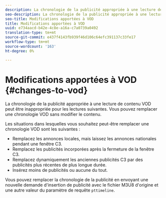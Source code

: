 ```yaml
---
description: La chronologie de la publicité appropriée à une lecture de contenu VOD peut être inappropriée pour les lectures suivantes. Vous pouvez remplacer une chronologie VOD sans modifier le contenu.
seo-description: La chronologie de la publicité appropriée à une lecture de contenu VOD peut être inappropriée pour les lectures suivantes. Vous pouvez remplacer une chronologie VOD sans modifier le contenu.
seo-title: Modifications apportées à VOD
title: Modifications apportées à VOD
uuid: e734aacd-b42e-4c8e-a16a-c7a0739a0492
translation-type: tm+mt
source-git-commit: e437f4143fb939f46d106c64efc391137c33fe17
workflow-type: tm+mt
source-wordcount: '163'
ht-degree: 0%

---
```



# Modifications apportées à VOD {#changes-to-vod}

La chronologie de la publicité appropriée à une lecture de contenu VOD peut être inappropriée pour les lectures suivantes. Vous pouvez remplacer une chronologie VOD sans modifier le contenu.

Les situations dans lesquelles vous souhaitez peut-être remplacer une chronologie VOD sont les suivantes :

* Remplacez les annonces locales, mais laissez les annonces nationales pendant une fenêtre C3.
* Remplacez les publicités incorporées après la fermeture de la fenêtre C3.
* Remplacez dynamiquement les anciennes publicités C3 par des publicités plus récentes de plus longue durée.
* Insérez moins de publicités ou aucune du tout.

Vous pouvez remplacer la chronologie de la publicité en envoyant une nouvelle demande d&#39;insertion de publicité avec le fichier M3U8 d&#39;origine et une autre valeur du paramètre de requête `pttimeline`.